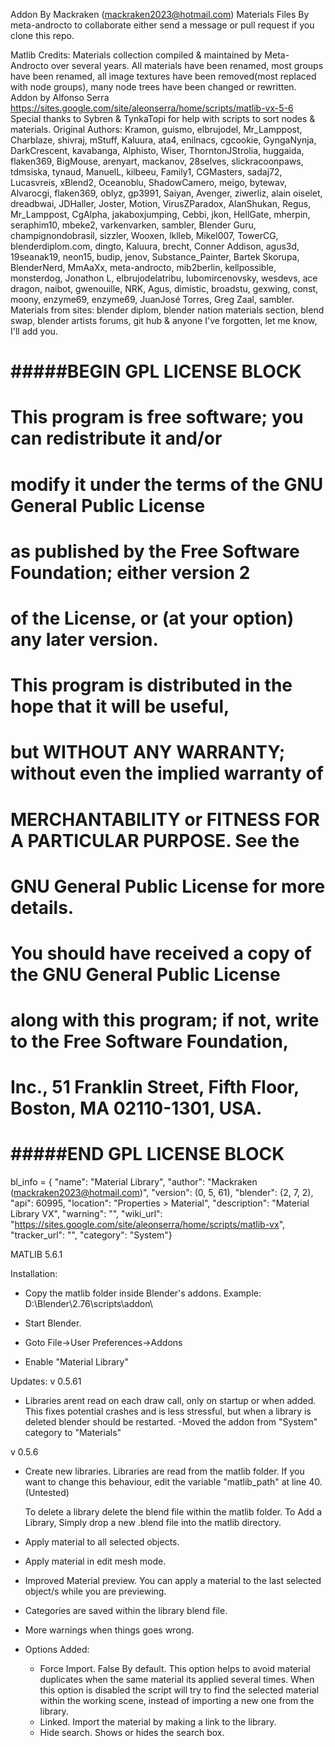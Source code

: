 Addon By Mackraken (mackraken2023@hotmail.com)
Materials Files By meta-androcto
to collaborate either send a message or pull request if you clone this repo.

Matlib Credits:
Materials collection compiled & maintained by Meta-Androcto over several years.
All materials have been renamed, most groups have been renamed, all image textures have been removed(most replaced with node groups), many node trees have been changed or rewritten.
Addon by Alfonso Serra https://sites.google.com/site/aleonserra/home/scripts/matlib-vx-5-6
Special thanks to Sybren & TynkaTopi for help with scripts to sort nodes & materials.
Original Authors: 
Kramon, guismo, elbrujodel,  Mr_Lamppost, Charblaze, shivraj, mStuff, Kaluura, ata4, enilnacs, cgcookie, 
GyngaNynja, DarkCrescent, kavabanga, Alphisto, Wiser, ThorntonJStrolia, huggaida, flaken369, BigMouse, arenyart,
mackanov, 28selves, slickracoonpaws, tdmsiska, tynaud, ManuelL, kilbeeu, Family1, CGMasters, sadaj72,
Lucasvreis, xBlend2, Oceanoblu, ShadowCamero, meigo, bytewav, Alvarocgi, flaken369, oblyz, gp3991,
Saiyan, Avenger, ziwerliz, alain oiselet, dreadbwai, JDHaller, Joster, Motion, VirusZParadox, AlanShukan, 
Regus, Mr_Lamppost, CgAlpha, jakaboxjumping, Cebbi, jkon, HellGate, mherpin, seraphim10, mbeke2, varkenvarken, sambler, Blender Guru, 
champignondobrasil, sizzler, Wooxen, lklleb, Mikel007, TowerCG, blenderdiplom.com, dingto, Kaluura, brecht,
Conner Addison, agus3d, 19seanak19, neon15, budip, jenov, Substance_Painter, Bartek Skorupa, BlenderNerd, MmAaXx,
meta-androcto, mib2berlin, kellpossible, monsterdog, Jonathon L, elbrujodelatribu, lubomircenovsky, wesdevs,
ace dragon, naibot, gwenouille, NRK, Agus, dimistic, broadstu, gexwing, const, moony, enzyme69, enzyme69, JuanJosé Torres, Greg Zaal, sambler.
Materials from sites:
blender diplom, blender nation materials section, blend swap, blender artists forums, git hub & anyone I've forgotten, let me know, I'll add you.

# #####BEGIN GPL LICENSE BLOCK #####
#
#  This program is free software; you can redistribute it and/or
#  modify it under the terms of the GNU General Public License
#  as published by the Free Software Foundation; either version 2
#  of the License, or (at your option) any later version.
#
#  This program is distributed in the hope that it will be useful,
#  but WITHOUT ANY WARRANTY; without even the implied warranty of
#  MERCHANTABILITY or FITNESS FOR A PARTICULAR PURPOSE.  See the
#  GNU General Public License for more details.
#
#  You should have received a copy of the GNU General Public License
#  along with this program; if not, write to the Free Software Foundation,
#  Inc., 51 Franklin Street, Fifth Floor, Boston, MA 02110-1301, USA.
#
# #####END GPL LICENSE BLOCK #####

bl_info = {
	"name": "Material Library",
	"author": "Mackraken (mackraken2023@hotmail.com)",
	"version": (0, 5, 61),
	"blender": (2, 7, 2),
	"api": 60995,
	"location": "Properties > Material",
	"description": "Material Library VX",
	"warning": "",
	"wiki_url": "https://sites.google.com/site/aleonserra/home/scripts/matlib-vx",
	"tracker_url": "",
	"category": "System"}

MATLIB 5.6.1

Installation:

- Copy the matlib folder inside Blender's addons.
Example: D:\Blender\2.76\scripts\addon\

- Start Blender.
- Goto File->User Preferences->Addons
- Enable "Material Library"


Updates:
v 0.5.61
- Libraries arent read on each draw call, only on startup or when added. This fixes potential crashes and is less stressful, but  when a library is deleted blender should be restarted.
-Moved the addon from "System" category to "Materials"

v 0.5.6
- Create new libraries.
	Libraries are read from the matlib folder. If you want to change this behaviour, edit the variable "matlib_path" at line 40. (Untested)
	
	To delete a library delete the blend file within the matlib folder.
        To Add a Library, Simply drop a new .blend file into the matlib directory.

- Apply material to all selected objects.

- Apply material in edit mesh mode.

- Improved Material preview.
	You can apply a material to the last selected object/s while you are previewing.

- Categories are saved within the library blend file.

- More warnings when things goes wrong.

- Options Added:
	- Force Import. False By default.
		This option helps to avoid material duplicates when the same material its applied several times.
		When this option is disabled the script will try to find the selected material within the working scene, instead of importing a new one from the library. 
	- Linked.
		Import the material by making a link to the library.
	- Hide search.
		Shows or hides the search box.


